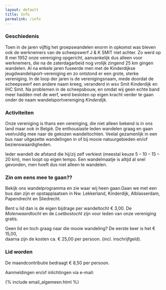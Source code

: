 ```yaml
---
layout: default
title: Info
permalink: /info
---
```

### Geschiedenis
Toen in de jaren vijftig het groepswandelen enorm in opkomst was bleven ook de werknemers van de scheepswerf J & K SMIT niet achter. Zo werd op 8 mei 1952 onze vereniging opgericht, aanvankelijk dus alleen voor werknemers, die na de zaterdagarbeid nog vrolijk zingend 25 km gingen wandelen. Al na enkele jaren fuseerde men met de Kinderdijkse jeugdwandelsport-vereniging en zo ontstond er een grote, sterke vereniging. In de loop der jaren is de verenigingsnaam, mede doordat de scheepswerf een andere naam kreeg, veranderd in wsv Smit Kinderdijk en IHC Smit. Na problemen in de scheepsbouw, en omdat wij geen echte band meer hadden met de werf, werd besloten op eigen kracht verder te gaan onder de naam wandelsportvereniging *Kinderdijk*.


### Activiteiten
Onze vereniging is thans een vereniging, die niet alleen bekend is in ons land maar ook in Belgi&euml;. De enthousiaste leden wandelen graag en gaan veelvuldig mee naar de gekozen wandeltochten. Veelal gezamenlijk in een bus naar uitgezette wandelingen in of bij mooie natuurgebieden en/of bezienswaardigheden.

Ieder wandelt de afstand die hij/zij zelf verkiest (meestal keuze 5 – 10 – 15 – 20 km), men loopt op eigen tempo. Een wandelmaatje is altijd al snel gevonden, men hoeft dus niet alleen te wandelen.

### Zin om eens mee te gaan??
Bekijk ons wandelprogramma en zie waar wij heen gaan.Gaan we met een bus dan zijn er opstapplaatsen in Nw. Lekkerland, Kinderdijk, Alblasserdam, Papendrecht en Sliedrecht.

Bent u lid dan is de eigen bijdrage per wandeltocht &euro; 3,00. De *Molenwaardtocht* en de *Loetbostocht* zijn voor leden van onze vereniging gratis.

Geen lid en toch graag naar die mooie wandeling? De eerste keer is het &euro; 15,00,  
daarna zijn de kosten ca. &euro; 25,00 per persoon. (incl. inschrijfgeld).

### Lid worden
De maandcontributie bedraagt &euro; 8,50 per persoon.

Aanmeldingen en/of inlichtingen via e-mail: <span id="mail-algemeen"></span>

{% include email_algemeen.html %}

